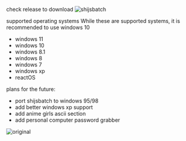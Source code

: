 check release to download
![shijsbatch](https://github.com/user-attachments/assets/93a5bbf3-4f8e-47b8-8a41-79c614ff39b5)

supported operating systems While these are supported systems, it is recommended to use windows 10

- windows 11
- windows 10
- windows 8.1
- windows 8
- windows 7
- windows xp
- reactOS

plans for the future:
- port shijsbatch to windows 95/98
- add better windows xp support
- add anime girls ascii section
- add personal computer password grabber

 ![original](https://github.com/user-attachments/assets/ed607000-4dc9-404b-8390-61ef2931e909)
